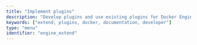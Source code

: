 ```yaml
---
title: "Implement plugins"
description: "Develop plugins and use existing plugins for Docker Engine"
keywords: ["extend, plugins, docker, documentation, developer"]
type: "menu"
identifier: "engine_extend"
---
```



<!--menu page not rendered-->
